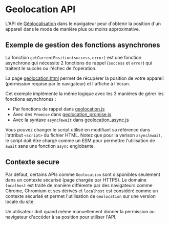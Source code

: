 # Geolocation API

L'API de [Géolocalisation](https://developer.mozilla.org/en-US/docs/Web/API/Geolocation_API) dans le navigateur peur d'obtenir la position d'un appareil dans le mode de manière plus ou moins approximative.

## Exemple de gestion des fonctions asynchrones

La fonction `getCurrentPosition(success,error)` est une fonction asynchrone qui nécessite 2 fonctions de rappel (`success` et `error`) qui traitent le succès ou l'échec de l'opération.

La page [geolocation.html](./geolocation.html) permet de récupérer la position de votre appareil (permission requise par le navigateur) et l'affiche à l'écran.

Cet exemple implémente la même logique avec les 3 manières de gérer les fonctions asynchrones :
- Par fonctions de rappel dans [geolocation.js](./geolocation.js)
- Avec des `Promise` dans [geolocation_promise.js](./geolocation_promise.js)
- Avec la syntaxe `async`/`await` dans [geolocation_async.js](./geolocation_async.js)

Vous pouvez changer le script utilisé en modifiant sa référence dans l'attribut `<script>` du fichier HTML. Notez que pour la verison `async`/`await`, le script doit être chargé comme un ESM pour permettre l'utilisation de `await` sans une fonction `async` englobante.

## Contexte secure

Par défaut, certains APIs comme `Geolocation` sont disponibles seulement dans un contexte sécurisé (page chargée par HTTPS). Le domaine `localhost` est traité de manière différente par des navigateurs comme Chrome, Chromium et ses dérivés et `localhost` est considéré comme un contexte sécurisé et permet l'utilisation de `Geolocation` sur une version locale du site.

Un utilisateur doit quand même manuellement donner la permission au navigateur d'accéder à sa position pour utiliser l'API.